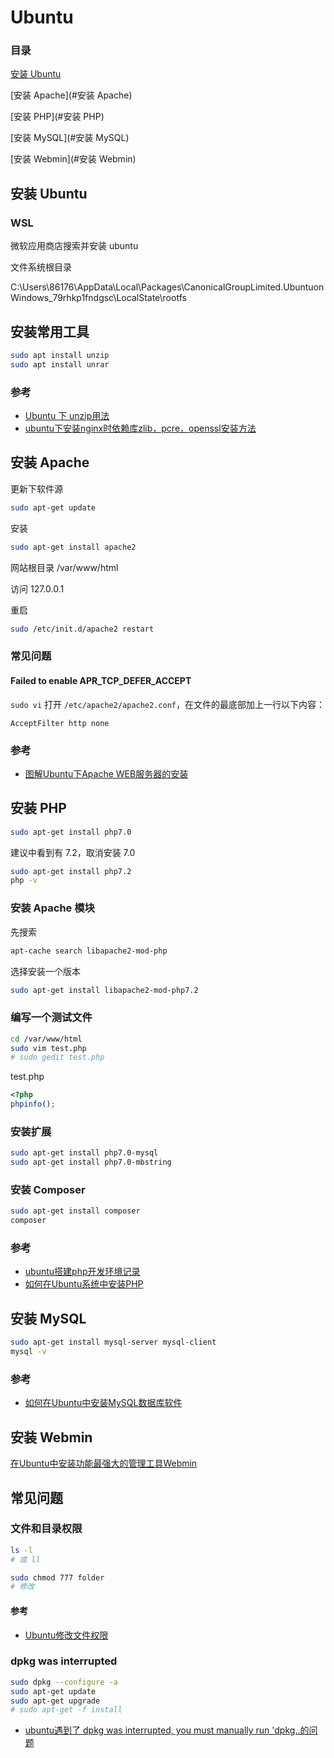 # Ubuntu

### 目录

[安装 Ubuntu](#安装-ubuntu)

[安装 Apache](#安装 Apache)

[安装 PHP](#安装 PHP)

[安装 MySQL](#安装 MySQL)

[安装 Webmin](#安装 Webmin)



## 安装 Ubuntu

### WSL

微软应用商店搜索并安装 ubuntu

文件系统根目录

C:\Users\86176\AppData\Local\Packages\CanonicalGroupLimited.UbuntuonWindows_79rhkp1fndgsc\LocalState\rootfs



## 安装常用工具

```sh
sudo apt install unzip
sudo apt install unrar
```

### 参考

- [Ubuntu 下 unzip用法](https://www.cnblogs.com/qunshu/p/3150090.html)
- [ubuntu下安装nginx时依赖库zlib，pcre，openssl安装方法](https://blog.csdn.net/z920954494/article/details/52132125)



## 安装 Apache

更新下软件源

```sh
sudo apt-get update
```

安装

```sh
sudo apt-get install apache2
```

网站根目录 /var/www/html

访问 127.0.0.1

重启

```sh
sudo /etc/init.d/apache2 restart
```



### 常见问题

#### Failed to enable APR_TCP_DEFER_ACCEPT

`sudo vi` 打开 `/etc/apache2/apache2.conf`，在文件的最底部加上一行以下内容：

```
AcceptFilter http none
```



### 参考

- [图解Ubuntu下Apache WEB服务器的安装](https://jingyan.baidu.com/article/8275fc865b85c046a13cf673.html)



## 安装 PHP

```sh
sudo apt-get install php7.0
```

建议中看到有 7.2，取消安装  7.0

```sh
sudo apt-get install php7.2
php -v
```

### 安装 Apache 模块

先搜索

```sh
apt-cache search libapache2-mod-php 
```

选择安装一个版本

```sh
sudo apt-get install libapache2-mod-php7.2
```

### 编写一个测试文件

```sh
cd /var/www/html
sudo vim test.php
# sudo gedit test.php
```

test.php

```php
<?php
phpinfo();
```

### 安装扩展

```sh
sudo apt-get install php7.0-mysql
sudo apt-get install php7.0-mbstring
```

### 安装 Composer

```sh
sudo apt-get install composer
composer
```

### 参考

- [ubuntu搭建php开发环境记录](https://www.cnblogs.com/impy/p/8040684.html)
- [如何在Ubuntu系统中安装PHP](https://jingyan.baidu.com/article/4b52d702d6d877fc5d774b44.html)



## 安装 MySQL

```sh
sudo apt-get install mysql-server mysql-client
mysql -v
```

### 参考

- [如何在Ubuntu中安装MySQL数据库软件](https://jingyan.baidu.com/article/29697b9155c683ab21de3c55.html)



## 安装 Webmin

[在Ubuntu中安装功能最强大的管理工具Webmin](https://jingyan.baidu.com/article/a24b33cd35fe1a19ff002b74.html)



## 常见问题

### 文件和目录权限

```sh
ls -l
# 或 ll

sudo chmod 777 folder
# 修改
```

#### 参考

- [Ubuntu修改文件权限](https://blog.csdn.net/slwhy/article/details/78876237)



### dpkg was interrupted

```sh
sudo dpkg --configure -a
sudo apt-get update
sudo apt-get upgrade
# sudo apt-get -f install
```

- [ubuntu遇到了 dpkg was interrupted, you must manually run 'dpkg..的问题](https://blog.csdn.net/gudujianjsk/article/details/7893156)
